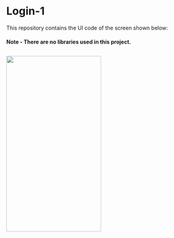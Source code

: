 # Login-1

This repository contains the UI code of the screen shown below:

#### Note - There are no libraries used in this project.


##

<a href="url"><img src="https://user-images.githubusercontent.com/61269419/74915660-a130bd00-53ea-11ea-8ce2-7c40dcd0b12e.png" 
align="left" height="465" width="250" ></a>



